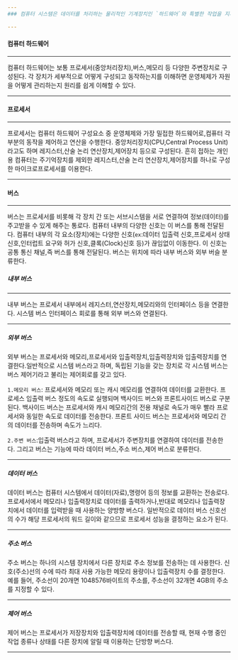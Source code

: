 ```yaml
---
### 컴퓨터 시스템은 데이터를 처리하는 물리적인 기계장치인 `하드웨어`와 특별한 작업을 지시하려고 명령어로 작성한 프로그램인 `소프트웨어`로 구성된다. 운영체제는 컴퓨터 하드웨어와 사용자 사이에 위치하며 하드웨어와 소프트웨어 자원을 관리하는 프로그램이다.

---
```


#### 컴퓨터 하드웨어
---
컴퓨터 하드웨어는 보통 프로세서(중앙처리장치),버스,메모리 등 다양한 주변장치로 구성된다. 각 장치가 세부적으로 어떻게 구성되고 동작하는지를 이해하면 운영체제가 자원을 어떻게 관리하는지 원리를 쉽게 이해할 수 있다.

---
#### 프로세서
---
프로세서는 컴퓨터 하드웨어 구성요소 중 운영체제와 가장 밀접한 하드웨어로,컴퓨터 각 부분의 동작을 제어하고 연산을 수행한다. 중앙처리장치(CPU,Central Process Unit)라고도 하며 레지스터,산술 논리 연산장치,제어장치 등으로 구성된다. 흔히 접하는 개인용 컴퓨터는 주기억장치를 제외한 레지스터,산술 논리 연산장치,제어장치를 하나로 구성한 마이크로프로세서를 이용한다.

---
#### 버스
---
버스는 프로세서를 비롯해 각 장치 간 또는 서브시스템을 서로 연결하여 정보(데이터)를 주고받을 수 있게 해주는 통로다. 컴퓨터 내부의 다양한 신호는 이 버스를 통해 전달된다. 컴퓨터 내부의 각 요소(장치)에는 다양한 신호(`ex`:데이터 입출력 신호,프로세서 상태 신호,인터럽트 요구와 허가 신호,클록(Clock)신호 등)가 끊임없이 이동한다. 이 신호는 공통 통신 채널,즉 버스를 통해 전달된다. 
버스는 위치에 따라 내부 버스와 외부 버슬 분류한다.
##### 내부 버스
---
내부 버스는 프로세서 내부에서 레지스터,연산장치,메모리와의 인터페이스 등을 연결한다. 시스템 버스 인터페이스 회로를 통해 외부 버스와 연결된다.

---

##### 외부 버스
외부 버스는 프로세서와 메모리,프로세서와 입출력장치,입출력장치와 입출력장치를 연결한다.일반적으로 시스템 버스라고 하며, 독립된 기능을 갖는 장치로 각 시스템 버스는 버스 제어기라고 불리는 제어회로를 갖고 있다.

`1.메모리 버스`: 프로세서와 메모리 또는 캐시 메모리를 연결하여 데이터를 교환한다. 프로세스 입출력 버스 정도의 속도로 실행되며 백사이드 버스와 프론트사이드 버스로 구분된다. 백사이드 버스는 프로세서와 캐시 메모리간의 전용 채널로 속도가 매우 빨라 프로세서와 동일한 속도로 데이터를 전송한다. 프론트 사이드 버스는 프로세서와 메모리 간의 데이터를 전송하며 속도가 느리다.

`2.주변 버스`:입출력 버스라고 하며, 프로세서가 주변장치를 연결하여 데이터를 전송한다. 그리고 버스는 기능에 따라 데이터 버스,주소 버스,제어 버스로 분류한다.

---
##### 데이터 버스
데이터 버스는 컴퓨터 시스템에서 데이터(자료),명령어 등의 정보를 교환하는 전송로다.프로세서에서 메모리나 입출력장치로 데이터를 출력하거나,반대로 메모리나 입출력장치에서 데이터를 입력받을 때 사용하는 양방향 버스다. 일반적으로 데이터 버스 신호선의 수가 해당 프로세서의 워드 길이와 같으므로 프로세서 성능을 결정하는 요소가 된다.

---
##### 주소 버스
주소 버스는 하나의 시스템 장치에서 다른 장치로 주소 정보를 전송하는 데 사용한다. 신호(주소)선의 수에 따라 최대 사용 가능한 메모리 용량이나 입출력장치 수를 결정한다. 예를 들어, 주소선이 20개면 1048576바이트의 주소를, 주소선이 32개면 4GB의 주소를 지정할 수 있다.

---
##### 제어 버스
제어 버스는 프로세서가 저장장치와 입출력장치에 데이터를 전송할 때, 현재 수행 중인 작업 종류나 상태를 다른 장치에 알릴 때 이용하는 단방향 버스다.

---















